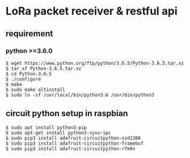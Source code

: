 # LoRa packet receiver & restful api

## requirement 
### python >=3.6.0
```
$ wget https://www.python.org/ftp/python/3.6.5/Python-3.6.5.tar.xz
$ tar xf Python-3.6.5.tar.xz
$ cd Python-3.6.5
$ ./configure
$ make
$ sudo make altinstall
$ sudo ln -sf /usr/local/bin/python3.6 /usr/bin/python3
```

## circuit python setup in raspbian
```
$ sudo apt install python3-pip
$ sudo apt-get install python3-sysv-ipc
$ sudo pip3 install adafruit-circuitpython-ssd1306
$ sudo pip3 install adafruit-circuitpython-framebuf
$ sudo pip3 install adafruit-circuitpython-rfm9x
```

